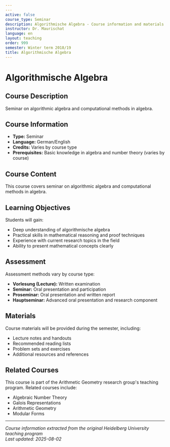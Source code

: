 ```yaml
---
---
active: false
course_type: Seminar
description: Algorithmische Algebra - Course information and materials.
instructor: Dr. Maurischat
language: en
layout: teaching
order: 999
semester: Winter term 2018/19
title: Algorithmische Algebra
---
```



# Algorithmische Algebra

## Course Description 

Seminar on algorithmic algebra and computational methods in algebra.

## Course Information 

- **Type:** Seminar
- **Language:** German/English
- **Credits:** Varies by course type
- **Prerequisites:** Basic knowledge in algebra and number theory (varies by course)

## Course Content 

This course covers seminar on algorithmic algebra and computational methods in algebra.

## Learning Objectives 

Students will gain:
- Deep understanding of algorithmische algebra
- Practical skills in mathematical reasoning and proof techniques
- Experience with current research topics in the field
- Ability to present mathematical concepts clearly

## Assessment 

Assessment methods vary by course type:
- **Vorlesung (Lecture):** Written examination
- **Seminar:** Oral presentation and participation
- **Proseminar:** Oral presentation and written report
- **Hauptseminar:** Advanced oral presentation and research component

## Materials 

Course materials will be provided during the semester, including:
- Lecture notes and handouts
- Recommended reading lists
- Problem sets and exercises
- Additional resources and references

## Related Courses 

This course is part of the Arithmetic Geometry research group's teaching program. Related courses include:
- Algebraic Number Theory
- Galois Representations
- Arithmetic Geometry
- Modular Forms

---

*Course information extracted from the original Heidelberg University teaching program*  
*Last updated: 2025-08-02*